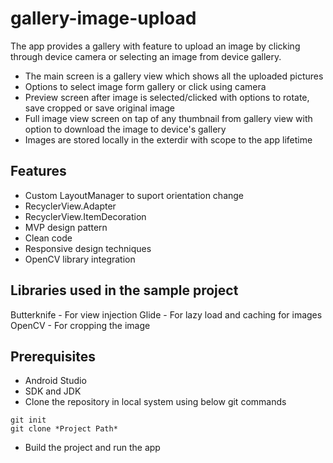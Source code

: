 # gallery-image-upload

The app provides a gallery with feature to upload an image by clicking through device camera or selecting an image from device gallery. 

- The main screen is a gallery view which shows all the uploaded pictures
- Options to select image form gallery or click using camera
- Preview screen after image is selected/clicked with options to rotate, save cropped or save original image
- Full image view screen on tap of any thumbnail from gallery view with option to download the image to device's gallery
- Images are stored locally in the exterdir with scope to the app lifetime

## Features

- Custom LayoutManager to suport orientation change
- RecyclerView.Adapter
- RecyclerView.ItemDecoration
- MVP design pattern
- Clean code
- Responsive design techniques
- OpenCV library integration 

## Libraries used in the sample project

Butterknife - For view injection
Glide - For lazy load and caching for images
OpenCV - For cropping the image

## Prerequisites

- Android Studio
- SDK and JDK
- Clone the repository in local system using below git commands
```
git init
git clone *Project Path*
```
- Build the project and run the app
